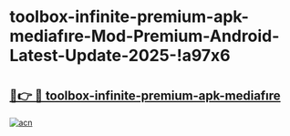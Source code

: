 # toolbox-infinite-premium-apk-mediafıre-Mod-Premium-Android-Latest-Update-2025-!a97x6

# <h2><a href="https://r2h2kb.esa.edu.pl?title=toolbox-infinite-premium-apk-mediafıre&ref=a97x6">🔗👉 🔴 toolbox-infinite-premium-apk-mediafıre</a></h2>

[![acn](https://github.com/user-attachments/assets/0f9c940e-d8b0-45ae-aac7-cd30a18b3e1c)](https://r2h2kb.esa.edu.pl?title=toolbox-infinite-premium-apk-mediafıre&ref=a97x6)

